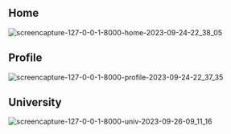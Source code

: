 ## Home
![screencapture-127-0-0-1-8000-home-2023-09-24-22_38_05](https://github.com/Shrmanto/MSIB5_Laravel-Controller-View/assets/112670685/51b8b5a3-9298-471e-9d0a-92a9e132b494)

## Profile
![screencapture-127-0-0-1-8000-profile-2023-09-24-22_37_35](https://github.com/Shrmanto/MSIB5_Laravel-Controller-View/assets/112670685/6a114d83-681e-4777-b3af-49533f54f222)

## University
![screencapture-127-0-0-1-8000-univ-2023-09-26-09_11_16](https://github.com/Shrmanto/MSIB5_Laravel-Controller-View/assets/112670685/08ed2050-c14a-4666-a0f2-0fb005af66b7)
